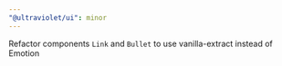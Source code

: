```yaml
---
"@ultraviolet/ui": minor
---
```


Refactor components `Link` and `Bullet` to use vanilla-extract instead of Emotion
